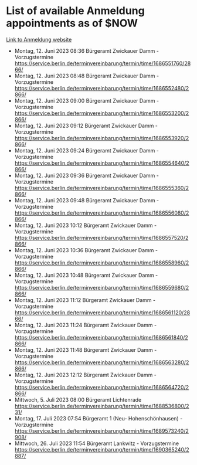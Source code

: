 # List of available Anmeldung appointments as of $NOW
[Link to Anmeldung website](https://service.berlin.de/terminvereinbarung/termin/tag.php?termin=1&anliegen[]=120686&dienstleisterlist=122210,122217,327316,122219,327312,122227,327314,122231,327346,122243,327348,122254,122252,329742,122260,329745,122262,329748,122271,327278,122273,327274,122277,327276,330436,122280,327294,122282,327290,122284,327292,122291,327270,122285,327266,122286,327264,122296,327268,150230,329760,122297,327286,122294,327284,122312,329763,122314,329775,122304,327330,122311,327334,122309,327332,317869,122281,327352,122279,329772,122283,122276,327324,122274,327326,122267,329766,122246,327318,122251,327320,122257,327322,122208,327298,122226,327300&herkunft=http%3A%2F%2Fservice.berlin.de%2Fdienstleistung%2F120686%2F)
- Montag, 12. Juni 2023 08:36 Bürgeramt Zwickauer Damm - Vorzugstermine https://service.berlin.de/terminvereinbarung/termin/time/1686551760/2866/
- Montag, 12. Juni 2023 08:48 Bürgeramt Zwickauer Damm - Vorzugstermine https://service.berlin.de/terminvereinbarung/termin/time/1686552480/2866/
- Montag, 12. Juni 2023 09:00 Bürgeramt Zwickauer Damm - Vorzugstermine https://service.berlin.de/terminvereinbarung/termin/time/1686553200/2866/
- Montag, 12. Juni 2023 09:12 Bürgeramt Zwickauer Damm - Vorzugstermine https://service.berlin.de/terminvereinbarung/termin/time/1686553920/2866/
- Montag, 12. Juni 2023 09:24 Bürgeramt Zwickauer Damm - Vorzugstermine https://service.berlin.de/terminvereinbarung/termin/time/1686554640/2866/
- Montag, 12. Juni 2023 09:36 Bürgeramt Zwickauer Damm - Vorzugstermine https://service.berlin.de/terminvereinbarung/termin/time/1686555360/2866/
- Montag, 12. Juni 2023 09:48 Bürgeramt Zwickauer Damm - Vorzugstermine https://service.berlin.de/terminvereinbarung/termin/time/1686556080/2866/
- Montag, 12. Juni 2023 10:12 Bürgeramt Zwickauer Damm - Vorzugstermine https://service.berlin.de/terminvereinbarung/termin/time/1686557520/2866/
- Montag, 12. Juni 2023 10:36 Bürgeramt Zwickauer Damm - Vorzugstermine https://service.berlin.de/terminvereinbarung/termin/time/1686558960/2866/
- Montag, 12. Juni 2023 10:48 Bürgeramt Zwickauer Damm - Vorzugstermine https://service.berlin.de/terminvereinbarung/termin/time/1686559680/2866/
- Montag, 12. Juni 2023 11:12 Bürgeramt Zwickauer Damm - Vorzugstermine https://service.berlin.de/terminvereinbarung/termin/time/1686561120/2866/
- Montag, 12. Juni 2023 11:24 Bürgeramt Zwickauer Damm - Vorzugstermine https://service.berlin.de/terminvereinbarung/termin/time/1686561840/2866/
- Montag, 12. Juni 2023 11:48 Bürgeramt Zwickauer Damm - Vorzugstermine https://service.berlin.de/terminvereinbarung/termin/time/1686563280/2866/
- Montag, 12. Juni 2023 12:12 Bürgeramt Zwickauer Damm - Vorzugstermine https://service.berlin.de/terminvereinbarung/termin/time/1686564720/2866/
- Mittwoch, 5. Juli 2023 08:00 Bürgeramt Lichtenrade https://service.berlin.de/terminvereinbarung/termin/time/1688536800/231/
- Montag, 17. Juli 2023 07:54 Bürgeramt 1 (Neu- Hohenschönhausen) - Vorzugstermine https://service.berlin.de/terminvereinbarung/termin/time/1689573240/2908/
- Mittwoch, 26. Juli 2023 11:54 Bürgeramt Lankwitz - Vorzugstermine https://service.berlin.de/terminvereinbarung/termin/time/1690365240/2887/
